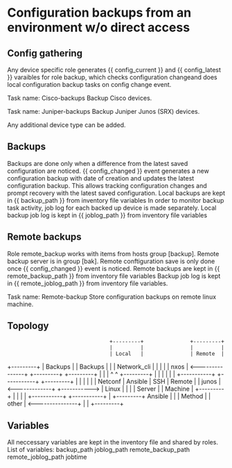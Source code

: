 # Configuration backups from an environment w/o direct access

## Config gathering

Any device specific role generates {{ config_current }} and {{ config_latest }} varaibles for role backup, which checks configuration changeand does local configuration backup tasks on config change event.

Task name: Cisco-backups
Backup Cisco devices.

Task name: Juniper-backups
Backup Juniper Junos (SRX) devices.

Any additional device type can be added.

## Backups

Backups are done only when a difference from the latest saved configuration are noticed.
{{ config_changed }} event generates a new configuration backup with date of creation and updates the latest configuration backup.
This allows tracking configuration changes and prompt recovery with the latest saved configuration.
Local backups are kept in {{ backup_path }} from inventory file variables
In order to monitor backup task activity, job log for each backed up device is made separately.
Local backup job log is kept in {{ joblog_path }} from inventory file variables

## Remote backups

Role remote_backup works with items from hosts group [backup].
Remote backup server is in group [bak].
Remote conftiguration save is only done once {{ config_changed }} event is noticed.
Remote backups are kept in {{ remote_backup_path }} from inventory file variables
Backup job log is kept in {{ remote_joblog_path }} from inventory file variables.

Task name: Remote-backup
Store configuration backups on remote linux machine.

## Topology


                                     +---------+               +---------+
                                     |         |               |         |
                                     | Local   |               | Remote  |
   +---------+                       | Backups |               | Backups |
   |         |    Network_cli        |         |               |         |
   |  nxos   | <---------------+     +---------+               +---------+
   |         |                 |       ^                         ^
   +---------+                 |       |                         |
                               |       |                         |
                             +-----------+             +-----------+
   +---------+               |           |             |           |
   |         |    Netconf    |  Ansible  |    SSH      |  Remote   |
   |  junos  | <-------------+           +-----------> |  Linux    |
   |         |               |  Server   |             |  Machine  |
   +---------+               |           |             |           |
                             +-----------+             +-----------+
                               |
   +---------+    Ansible      |
   |         |    Method       |
   |  other  | <---------------+
   |         |
   +---------+

## Variables

All neccessary variables are kept in the inventory file and shared by roles.
List of variables:
  backup_path
  joblog_path
  remote_backup_path
  remote_joblog_path
  jobtime
